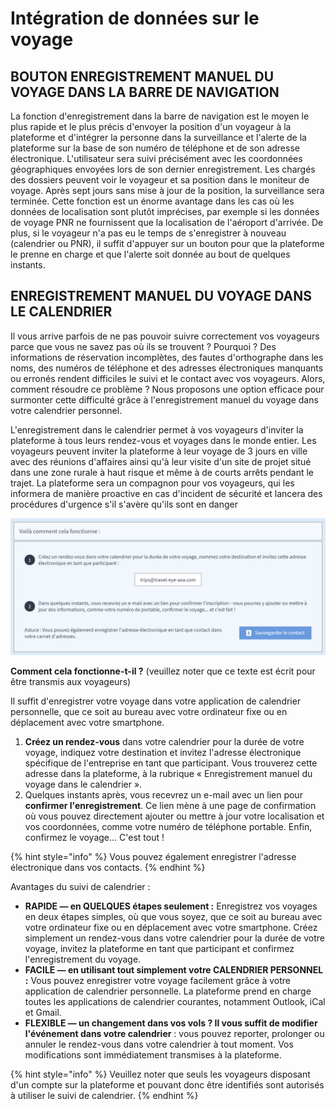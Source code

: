 # Intégration de données sur le voyage

## BOUTON ENREGISTREMENT MANUEL DU VOYAGE DANS LA BARRE DE NAVIGATION

La fonction d'enregistrement dans la barre de navigation est le moyen le plus rapide et le plus précis d'envoyer la position d'un voyageur à la plateforme et d'intégrer la personne dans la surveillance et l'alerte de la plateforme sur la base de son numéro de téléphone et de son adresse électronique. L'utilisateur sera suivi précisément avec les coordonnées géographiques envoyées lors de son dernier enregistrement. Les chargés des dossiers peuvent voir le voyageur et sa position dans le moniteur de voyage. Après sept jours sans mise à jour de la position, la surveillance sera terminée. Cette fonction est un énorme avantage dans les cas où les données de localisation sont plutôt imprécises, par exemple si les données de voyage PNR ne fournissent que la localisation de l'aéroport d'arrivée. De plus, si le voyageur n'a pas eu le temps de s'enregistrer à nouveau \(calendrier ou PNR\), il suffit d'appuyer sur un bouton pour que la plateforme le prenne en charge et que l'alerte soit donnée au bout de quelques instants.

## ENREGISTREMENT MANUEL DU VOYAGE DANS LE CALENDRIER

Il vous arrive parfois de ne pas pouvoir suivre correctement vos voyageurs parce que vous ne savez pas où ils se trouvent ? Pourquoi ? Des informations de réservation incomplètes, des fautes d'orthographe dans les noms, des numéros de téléphone et des adresses électroniques manquants ou erronés rendent difficiles le suivi et le contact avec vos voyageurs. Alors, comment résoudre ce problème ? Nous proposons une option efficace pour surmonter cette difficulté grâce à l'enregistrement manuel du voyage dans votre calendrier personnel.

L'enregistrement dans le calendrier permet à vos voyageurs d'inviter la plateforme à tous leurs rendez-vous et voyages dans le monde entier. Les voyageurs peuvent inviter la plateforme à leur voyage de 3 jours en ville avec des réunions d'affaires ainsi qu'à leur visite d'un site de projet situé dans une zone rurale à haut risque et même à de courts arrêts pendant le trajet. La plateforme sera un compagnon pour vos voyageurs, qui les informera de manière proactive en cas d'incident de sécurité et lancera des procédures d'urgence s'il s'avère qu'ils sont en danger

![](../.gitbook/assets/calendar-trip-registration%20%284%29.jpg)

**Comment cela fonctionne-t-il ?** \(veuillez noter que ce texte est écrit pour être transmis aux voyageurs\)

Il suffit d'enregistrer votre voyage dans votre application de calendrier personnelle, que ce soit au bureau avec votre ordinateur fixe ou en déplacement avec votre smartphone.

1. **Créez un rendez-vous** dans votre calendrier pour la durée de votre voyage, indiquez votre destination et invitez l'adresse électronique spécifique de l'entreprise en tant que participant. Vous trouverez cette adresse dans la plateforme, à la rubrique « Enregistrement manuel du voyage dans le calendrier ». 
2. Quelques instants après, vous recevrez un e-mail avec un lien pour **confirmer l'enregistrement**. Ce lien mène à une page de confirmation où vous pouvez directement ajouter ou mettre à jour votre localisation et vos coordonnées, comme votre numéro de téléphone portable. Enfin, confirmez le voyage... C'est tout !

{% hint style="info" %}
Vous pouvez également enregistrer l'adresse électronique dans vos contacts.
{% endhint %}

Avantages du suivi de calendrier :

* **RAPIDE — en QUELQUES étapes seulement :** Enregistrez vos voyages en deux étapes simples, où que vous soyez, que ce soit au bureau avec votre ordinateur fixe ou en déplacement avec votre smartphone. Créez simplement un rendez-vous dans votre calendrier pour la durée de votre voyage, invitez la plateforme en tant que participant et confirmez l'enregistrement du voyage. 
* **FACILE — en utilisant tout simplement votre CALENDRIER PERSONNEL :** Vous pouvez enregistrer votre voyage facilement grâce à votre application de calendrier personnelle. La plateforme prend en charge toutes les applications de calendrier courantes, notamment Outlook, iCal et Gmail.
* **FLEXIBLE — un changement dans vos vols ? Il vous suffit de modifier l'événement dans votre calendrier** : vous pouvez reporter, prolonger ou annuler le rendez-vous dans votre calendrier à tout moment. Vos modifications sont immédiatement transmises à la plateforme.

{% hint style="info" %}
Veuillez noter que seuls les voyageurs disposant d'un compte sur la plateforme et pouvant donc être identifiés sont autorisés à utiliser le suivi de calendrier.
{% endhint %}

